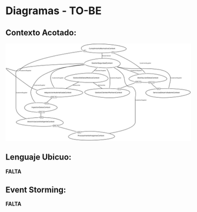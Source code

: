 # Diagramas - TO-BE

## Contexto Acotado:
![contexto-acotado](./ContextosAcotadosTOBE.png)

## Lenguaje Ubicuo:
**FALTA** 

## Event Storming:
**FALTA**
